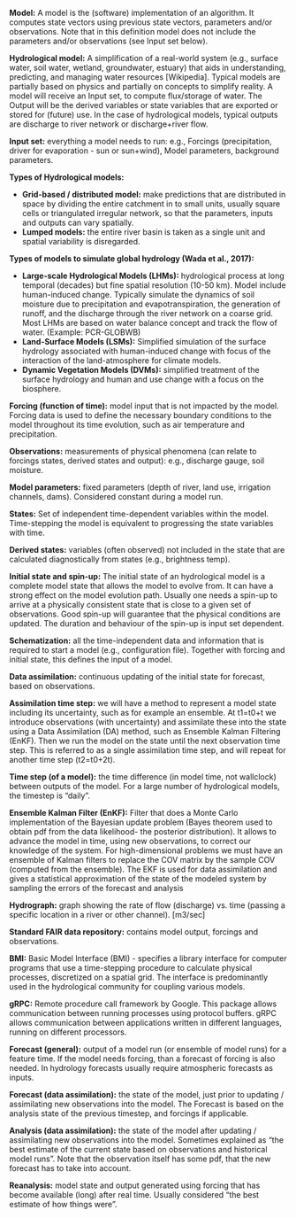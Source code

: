 
**Model:** A model is the (software) implementation of an algorithm. It computes state vectors using previous state vectors, parameters and/or observations. 
Note that in this definition model does not include the parameters and/or observations (see Input set below).

**Hydrological model:** A simplification of a real-world system (e.g., surface water, soil water, wetland, groundwater, estuary) that aids in understanding, predicting, and managing water resources [Wikipedia]. Typical models are partially based on physics and partially on concepts to simplify reality. A model will receive an Input set, to compute flux/storage of water. The Output will be the derived variables or state variables that are exported or stored for (future) use. In the case of hydrological models, typical outputs are discharge to river network or discharge+river flow.

**Input set:** everything a model needs to run: e.g., Forcings (precipitation, driver for evaporation - sun or sun+wind), Model parameters, background parameters. 

**Types of Hydrological models:**
 * **Grid-based / distributed model:** make predictions that are distributed in space by dividing the entire catchment in to small units, usually square cells or triangulated irregular network, so that the parameters, inputs and outputs can vary spatially. 
 * **Lumped models:** the entire river basin is taken as a single unit and spatial variability is disregarded.
 
**Types of models to simulate global hydrology (Wada et al., 2017):**
  * **Large-scale Hydrological Models (LHMs):** hydrological process at long temporal (decades) but fine spatial resolution (10-50 km). Model include human-induced change. Typically simulate the dynamics of soil moisture due to precipitation and evapotranspiration, the generation of runoff, and the discharge  through the river network on a coarse grid. Most LHMs are based on water balance concept and track the flow of water. (Example: PCR-GLOBWB)
  * **Land-Surface Models (LSMs):** Simplified simulation of the surface hydrology associated with human-induced change with focus of the interaction of the land-atmosphere for climate models.
  * **Dynamic Vegetation Models (DVMs):** simplified treatment of the surface hydrology and human and use change with a focus on the biosphere.

**Forcing (function of time):** model input that is not impacted by the model. Forcing data is used to define the necessary boundary conditions to the model throughout its time evolution, such as air temperature and precipitation.

**Observations:** measurements of physical phenomena (can relate to forcings states, derived states and output): e.g., discharge gauge, soil moisture.

**Model parameters:** fixed parameters (depth of river, land use, irrigation channels, dams). Considered constant during a model run.

**States:** Set of independent time-dependent variables within the model. Time-stepping the model is equivalent to progressing the state variables with time. 

**Derived states:** variables (often observed) not included in the state that are calculated diagnostically from states (e.g., brightness temp).

**Initial state and spin-up:** The initial state of an hydrological model is a complete model state that allows the model to evolve from. It can have a strong effect on the model evolution path. Usually one needs a spin-up to arrive at a physically consistent state that is close to a given set of observations. Good spin-up will guarantee that the physical conditions are updated. The duration and behaviour of the spin-up is input set dependent.

**Schematization:** all the time-independent data and information that is required to start a model (e.g., configuration file). Together with forcing and initial state, this defines the input of a model.

**Data assimilation:** continuous updating of the initial state for forecast, based on observations. 

**Assimilation time step:** we will have a method to represent a model state including its uncertainty, such as for example an ensemble. At t1=t0+t we introduce observations (with uncertainty) and assimilate these into the state using a Data Assimilation (DA) method, such as Ensemble Kalman Filtering (EnKF). Then we run the model on the state until the next observation time step. This is referred to as a single assimilation time step, and will repeat for another time step (t2=t0+2t).

**Time step (of a model):** the time difference (in model time, not wallclock) between outputs of the model. For a large number of hydrological models, the timestep is “daily”.

**Ensemble Kalman Filter (EnKF):** Filter that does a Monte Carlo implementation of the Bayesian update problem (Bayes theorem used to obtain pdf from the data likelihood- the posterior distribution). It allows to advance the model in time, using new observations, to correct our knowledge of the system. For high-dimensional problems we must have an ensemble of Kalman filters to replace the COV matrix by the sample COV (computed from the ensemble). The EKF is used for data assimilation and gives a statistical approximation of the state of the modeled system by sampling the errors of the forecast and analysis 

**Hydrograph:** graph showing the rate of flow (discharge) vs. time (passing a specific location in a river or other channel). [m3/sec]

**Standard FAIR data repository:** contains model output, forcings and observations. 

**BMI:** Basic Model Interface (BMI) - specifies a library interface for computer programs that use a time-stepping procedure to calculate physical processes, discretized on a spatial grid. The interface is predominantly used in the hydrological community for coupling various models.

**gRPC:** Remote procedure call framework by Google. This package allows communication between running processes using protocol buffers. gRPC allows communication between applications written in different languages, running on different processors.

**Forecast (general):** output of a model run (or ensemble of model runs) for a feature time. If the model needs forcing, than a forecast of forcing is also needed. In hydrology forecasts usually require atmospheric forecasts as inputs.

**Forecast (data assimilation):** the state of the model, just prior to updating / assimilating new observations into the model. The Forecast is based on the analysis state of the previous timestep, and forcings if applicable.

**Analysis (data assimilation):** the state of the model after updating / assimilating new observations into the model. Sometimes explained as “the best estimate of the current state based on observations and historical model runs”. Note that the observation itself has some pdf, that the new forecast has to take into account. 

**Reanalysis:** model state and output generated using forcing that has become available (long) after real time. Usually considered “the best estimate of how things were”.  

